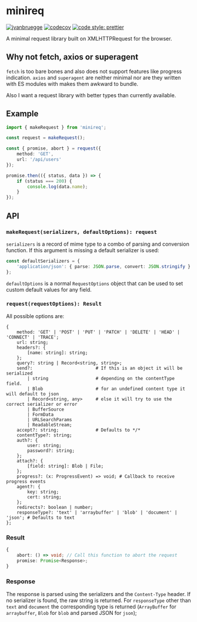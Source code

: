 # minireq

[![jvanbruegge](https://circleci.com/gh/jvanbruegge/minireq.svg?style=shield)](https://app.circleci.com/github/jvanbruegge/minireq/pipelines) [![codecov](https://codecov.io/gh/jvanbruegge/minireq/branch/master/graph/badge.svg)](https://codecov.io/gh/jvanbruegge/minireq) [![code style: prettier](https://img.shields.io/badge/code_style-prettier-ff69b4.svg)](https://github.com/prettier/prettier)

A minimal request library built on XMLHTTPRequest for the browser.

## Why not fetch, axios or superagent

`fetch` is too bare bones and also does not support features like progress indication. `axios` and `superagent` are neither minimal nor are they written with ES modules with makes them awkward to bundle.

Also I want a request library with better types than currently available.

## Example

```ts
import { makeRequest } from 'minireq';

const request = makeRequest();

const { promise, abort } = request({
    method: 'GET',
    url: '/api/users'
});

promise.then(({ status, data }) => {
    if (status === 200) {
        console.log(data.name);
    }
});
```

## API

### `makeRequest(serializers, defaultOptions): request`

`serializers` is a record of mime type to a combo of parsing and conversion function. If this argument is missing a default serializer is used:

```ts
const defaultSerializers = {
    'application/json': { parse: JSON.parse, convert: JSON.stringify }
};
```

`defaultOptions` is a normal `RequestOptions` object that can be used to set custom default values for any field.

### `request(requestOptions): Result`

All possible options are:

```
{
    method: 'GET' | 'POST' | 'PUT' | 'PATCH' | 'DELETE' | 'HEAD' | 'CONNECT' | 'TRACE';
    url: string;
    headers?: {
        [name: string]: string;
    };
    query?: string | Record<string, string>;
    send?:                        # If this is an object it will be serialized
        | string                  # depending on the contentType field.
        | Blob                    # for an undefined content type it will default to json
        | Record<string, any>     # else it will try to use the correct serializer or error
        | BufferSource
        | FormData
        | URLSearchParams
        | ReadableStream;
    accept?: string;              # Defaults to */*
    contentType?: string;
    auth?: {
        user: string;
        password?: string;
    };
    attach?: {
        [field: string]: Blob | File;
    };
    progress?: (x: ProgressEvent) => void; # Callback to receive progress events
    agent?: {
        key: string;
        cert: string;
    };
    redirects?: boolean | number;
    responseType?: 'text' | 'arraybuffer' | 'blob' | 'document' | 'json'; # Defaults to text
};
```

### Result

```ts
{
    abort: () => void; // Call this function to abort the request
    promise: Promise<Response>;
}
```

### Response

The response is parsed using the serializers and the `Content-Type` header. If no serializer is found, the raw string is returned. For `responseType` other than `text` and `document` the corresponding type is returned (`ArrayBuffer` for `arraybuffer`, `Blob` for `blob` and parsed JSON for `json`);
